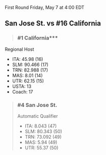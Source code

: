First Round
Friday, May 7 at 4:00 EDT
## San Jose St. vs #16 California

> ### #1 California***  
Regional Host  
- ITA: 45.98 (16)  
- SLM: 90.466 (17)  
- TRN: 82.988 (17)  
- MAS: 8.01 (14)  
- UTR: 62.15 (15)  
- USTA: 13  
- Coach: 17  

> ### #4 San Jose St.  
> Automatic Qualifier  
> - ITA: 8.043 (47)  
> - SLM: 80.343 (50)  
> - TRN: 73.092 (49)  
> - MAS: 5.94 (49)  
> - UTR: 55.37 (50)  